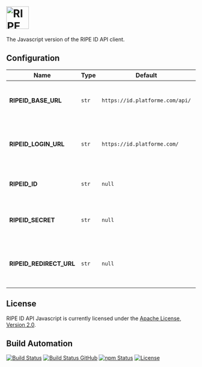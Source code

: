 <h1><a href="https://id.platforme.com"><img src="res/logo.svg" alt="RIPE ID API Javascript" height="60" style="height: 60px;"></a></h1>

The Javascript version of the RIPE ID API client.

## Configuration

| Name                    | Type  | Default                          | Description                                                                |
| ----------------------- | ----- | -------------------------------- | -------------------------------------------------------------------------- |
| **RIPEID_BASE_URL**     | `str` | `https://id.platforme.com/api/` | The base URL to the RIPE ID server instance to be used.                    |
| **RIPEID_LOGIN_URL**    | `str` | `https://id.platforme.com/`      | The base URL to the web login endpoints of the RIPE ID instance.           |
| **RIPEID_ID**           | `str` | `null`                           | The client ID to be used for RIPE ID client authentication.                |
| **RIPEID_SECRET**       | `str` | `null`                           | The client secret to be used for RIPE ID client authentication.            |
| **RIPEID_REDIRECT_URL** | `str` | `null`                           | The redirect URL to be used under the interactive authentication of OAuth. |

## License

RIPE ID API Javascript is currently licensed under the [Apache License, Version 2.0](http://www.apache.org/licenses/).

## Build Automation

[![Build Status](https://travis-ci.com/ripe-tech/ripe-id-api-js.svg?branch=master)](https://travis-ci.com/ripe-tech/ripe-id-api-js)
[![Build Status GitHub](https://github.com/ripe-tech/ripe-id-api-js/workflows/Main%20Workflow/badge.svg)](https://github.com/ripe-tech/ripe-id-api-js/actions)
[![npm Status](https://img.shields.io/npm/v/ripe-id-api.svg)](https://www.npmjs.com/package/ripe-id-api)
[![License](https://img.shields.io/badge/license-Apache%202.0-blue.svg)](https://www.apache.org/licenses/)
